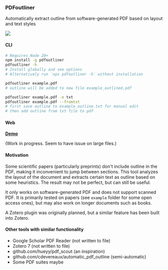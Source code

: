 
### PDFoutliner

Automatically extract outline from software-generated PDF based on layout and text styles

![](https://flat.badgen.net/npm/v/pdfoutliner?color=485d92)

#### CLI
```sh
# Requires Node 20+
npm install -g pdfoutliner
pdfoutliner -h
# Install globally and see options
# Alternatively run `npx pdfoutliner -h` without installation
```


```sh
pdfoutliner example.pdf
# outline will be added to new file example_outlined.pdf
```


```sh
pdfoutliner example.pdf -o txt
pdfoutliner example.pdf --fromtxt
# first save outline to example_outline.txt for manual edit
# then add outline from txt file to pdf
```


#### Web

[**Demo**](https://mind-ext.github.io/PDFoutliner)

(Work in progress. Seem to have issue on large files.)

#### Motivation

Some scientific papers (particularly preprints) don't include outline in the PDF, making it inconvenient to jump between sections. This tool analyzes the layout of the document and extracts certain text as outline based on some heuristics. The result may not be perfect, but can still be useful. 

It only works on software-generated PDF and does not support scanned PDF. It is primarily tested on papers (see `example` folder for some open access ones), but may also work on longer documents such as books.

A Zotero plugin was originally planned, but a similar feature has been built into Zotero.

#### Other tools with similar functionality

- Google Scholar PDF Reader (not written to file)
- Zotero 7 (not written to file)
- github.com/hueyy/pdf_scout (an inspiration)
- github.com/cdevereaux/automatic_pdf_outline (semi-automatic)
- Some PDF suites maybe

<img src='https://count.lnfinite.space/repo/pdfoutliner.svg?plus=1' width='0' height='0' />